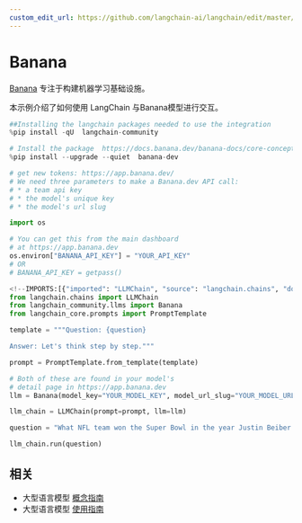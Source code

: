 ```yaml
---
custom_edit_url: https://github.com/langchain-ai/langchain/edit/master/docs/docs/integrations/llms/banana.ipynb
---
```

# Banana


[Banana](https://www.banana.dev/about-us) 专注于构建机器学习基础设施。

本示例介绍了如何使用 LangChain 与Banana模型进行交互。


```python
##Installing the langchain packages needed to use the integration
%pip install -qU  langchain-community
```


```python
# Install the package  https://docs.banana.dev/banana-docs/core-concepts/sdks/python
%pip install --upgrade --quiet  banana-dev
```


```python
# get new tokens: https://app.banana.dev/
# We need three parameters to make a Banana.dev API call:
# * a team api key
# * the model's unique key
# * the model's url slug

import os

# You can get this from the main dashboard
# at https://app.banana.dev
os.environ["BANANA_API_KEY"] = "YOUR_API_KEY"
# OR
# BANANA_API_KEY = getpass()
```


```python
<!--IMPORTS:[{"imported": "LLMChain", "source": "langchain.chains", "docs": "https://python.langchain.com/api_reference/langchain/chains/langchain.chains.llm.LLMChain.html", "title": "Banana"}, {"imported": "Banana", "source": "langchain_community.llms", "docs": "https://python.langchain.com/api_reference/community/llms/langchain_community.llms.bananadev.Banana.html", "title": "Banana"}, {"imported": "PromptTemplate", "source": "langchain_core.prompts", "docs": "https://python.langchain.com/api_reference/core/prompts/langchain_core.prompts.prompt.PromptTemplate.html", "title": "Banana"}]-->
from langchain.chains import LLMChain
from langchain_community.llms import Banana
from langchain_core.prompts import PromptTemplate
```


```python
template = """Question: {question}

Answer: Let's think step by step."""

prompt = PromptTemplate.from_template(template)
```


```python
# Both of these are found in your model's
# detail page in https://app.banana.dev
llm = Banana(model_key="YOUR_MODEL_KEY", model_url_slug="YOUR_MODEL_URL_SLUG")
```


```python
llm_chain = LLMChain(prompt=prompt, llm=llm)
```


```python
question = "What NFL team won the Super Bowl in the year Justin Beiber was born?"

llm_chain.run(question)
```


## 相关

- 大型语言模型 [概念指南](/docs/concepts/#llms)
- 大型语言模型 [使用指南](/docs/how_to/#llms)
